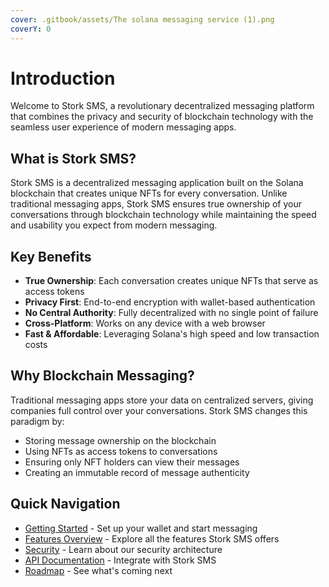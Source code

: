 ```yaml
---
cover: .gitbook/assets/The solana messaging service (1).png
coverY: 0
---
```


# Introduction

Welcome to Stork SMS, a revolutionary decentralized messaging platform that combines the privacy and security of blockchain technology with the seamless user experience of modern messaging apps.

## What is Stork SMS?

Stork SMS is a decentralized messaging application built on the Solana blockchain that creates unique NFTs for every conversation. Unlike traditional messaging apps, Stork SMS ensures true ownership of your conversations through blockchain technology while maintaining the speed and usability you expect from modern messaging.

## Key Benefits

- **True Ownership**: Each conversation creates unique NFTs that serve as access tokens
- **Privacy First**: End-to-end encryption with wallet-based authentication
- **No Central Authority**: Fully decentralized with no single point of failure
- **Cross-Platform**: Works on any device with a web browser
- **Fast & Affordable**: Leveraging Solana's high speed and low transaction costs

## Why Blockchain Messaging?

Traditional messaging apps store your data on centralized servers, giving companies full control over your conversations. Stork SMS changes this paradigm by:

* Storing message ownership on the blockchain
* Using NFTs as access tokens to conversations
* Ensuring only NFT holders can view their messages
* Creating an immutable record of message authenticity

## Quick Navigation

* [Getting Started](getting-started/prerequisites.md) - Set up your wallet and start messaging
* [Features Overview](features/) - Explore all the features Stork SMS offers
* [Security](security/) - Learn about our security architecture
* [API Documentation](api/) - Integrate with Stork SMS
* [Roadmap](roadmap/) - See what's coming next
